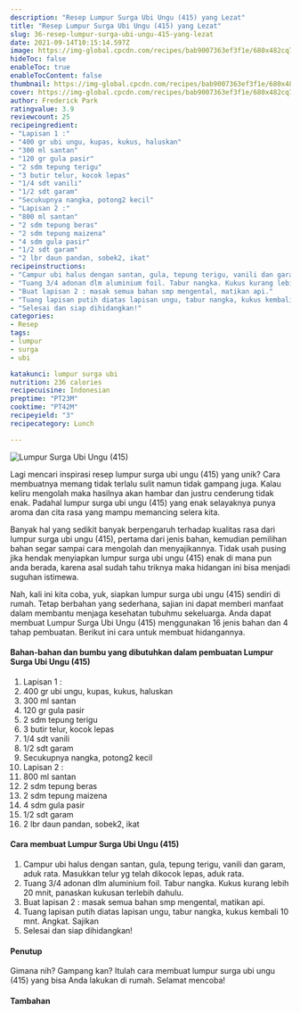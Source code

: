 ```yaml
---
description: "Resep Lumpur Surga Ubi Ungu (415) yang Lezat"
title: "Resep Lumpur Surga Ubi Ungu (415) yang Lezat"
slug: 36-resep-lumpur-surga-ubi-ungu-415-yang-lezat
date: 2021-09-14T10:15:14.597Z
image: https://img-global.cpcdn.com/recipes/bab9007363ef3f1e/680x482cq70/lumpur-surga-ubi-ungu-415-foto-resep-utama.jpg
hideToc: false
enableToc: true
enableTocContent: false
thumbnail: https://img-global.cpcdn.com/recipes/bab9007363ef3f1e/680x482cq70/lumpur-surga-ubi-ungu-415-foto-resep-utama.jpg
cover: https://img-global.cpcdn.com/recipes/bab9007363ef3f1e/680x482cq70/lumpur-surga-ubi-ungu-415-foto-resep-utama.jpg
author: Frederick Park
ratingvalue: 3.9
reviewcount: 25
recipeingredient:
- "Lapisan 1 :"
- "400 gr ubi ungu, kupas, kukus, haluskan"
- "300 ml santan"
- "120 gr gula pasir"
- "2 sdm tepung terigu"
- "3 butir telur, kocok lepas"
- "1/4 sdt vanili"
- "1/2 sdt garam"
- "Secukupnya nangka, potong2 kecil"
- "Lapisan 2 :"
- "800 ml santan"
- "2 sdm tepung beras"
- "2 sdm tepung maizena"
- "4 sdm gula pasir"
- "1/2 sdt garam"
- "2 lbr daun pandan, sobek2, ikat"
recipeinstructions:
- "Campur ubi halus dengan santan, gula, tepung terigu, vanili dan garam, aduk rata. Masukkan telur yg telah dikocok lepas, aduk rata."
- "Tuang 3/4 adonan dlm aluminium foil. Tabur nangka. Kukus kurang lebih 20 mnit, panaskan kukusan terlebih dahulu."
- "Buat lapisan 2 : masak semua bahan smp mengental, matikan api."
- "Tuang lapisan putih diatas lapisan ungu, tabur nangka, kukus kembali 10 mnt. Angkat. Sajikan"
- "Selesai dan siap dihidangkan!"
categories:
- Resep
tags:
- lumpur
- surga
- ubi

katakunci: lumpur surga ubi 
nutrition: 236 calories
recipecuisine: Indonesian
preptime: "PT23M"
cooktime: "PT42M"
recipeyield: "3"
recipecategory: Lunch

---
```



![Lumpur Surga Ubi Ungu (415)](https://img-global.cpcdn.com/recipes/bab9007363ef3f1e/680x482cq70/lumpur-surga-ubi-ungu-415-foto-resep-utama.jpg)

Lagi mencari inspirasi resep lumpur surga ubi ungu (415) yang unik? Cara membuatnya memang tidak terlalu sulit namun tidak gampang juga. Kalau keliru mengolah maka hasilnya akan hambar dan justru cenderung tidak enak. Padahal lumpur surga ubi ungu (415) yang enak selayaknya punya aroma dan cita rasa yang mampu memancing selera kita.


Banyak hal yang sedikit banyak berpengaruh terhadap kualitas rasa dari lumpur surga ubi ungu (415), pertama dari jenis bahan, kemudian pemilihan bahan segar sampai cara mengolah dan menyajikannya. Tidak usah pusing jika hendak menyiapkan lumpur surga ubi ungu (415) enak di mana pun anda berada, karena asal sudah tahu triknya maka hidangan ini bisa menjadi suguhan istimewa.


Nah, kali ini kita coba, yuk, siapkan lumpur surga ubi ungu (415) sendiri di rumah. Tetap berbahan yang sederhana, sajian ini dapat memberi manfaat dalam membantu menjaga kesehatan tubuhmu sekeluarga. Anda dapat membuat Lumpur Surga Ubi Ungu (415) menggunakan 16 jenis bahan dan 4 tahap pembuatan. Berikut ini cara untuk membuat hidangannya.

<!--inarticleads1-->

#### Bahan-bahan dan bumbu yang dibutuhkan dalam pembuatan Lumpur Surga Ubi Ungu (415)

1. Lapisan 1 :
1. 400 gr ubi ungu, kupas, kukus, haluskan
1. 300 ml santan
1. 120 gr gula pasir
1. 2 sdm tepung terigu
1. 3 butir telur, kocok lepas
1. 1/4 sdt vanili
1. 1/2 sdt garam
1. Secukupnya nangka, potong2 kecil
1. Lapisan 2 :
1. 800 ml santan
1. 2 sdm tepung beras
1. 2 sdm tepung maizena
1. 4 sdm gula pasir
1. 1/2 sdt garam
1. 2 lbr daun pandan, sobek2, ikat

<!--inarticleads2-->

#### Cara membuat Lumpur Surga Ubi Ungu (415)

1. Campur ubi halus dengan santan, gula, tepung terigu, vanili dan garam, aduk rata. Masukkan telur yg telah dikocok lepas, aduk rata.
1. Tuang 3/4 adonan dlm aluminium foil. Tabur nangka. Kukus kurang lebih 20 mnit, panaskan kukusan terlebih dahulu.
1. Buat lapisan 2 : masak semua bahan smp mengental, matikan api.
1. Tuang lapisan putih diatas lapisan ungu, tabur nangka, kukus kembali 10 mnt. Angkat. Sajikan
1. Selesai dan siap dihidangkan!

#### Penutup

Gimana nih? Gampang kan? Itulah cara membuat lumpur surga ubi ungu (415) yang bisa Anda lakukan di rumah. Selamat mencoba!

#### Tambahan




